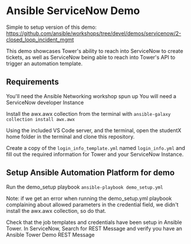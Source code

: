# Ansible ServiceNow Demo

Simple to setup version of this demo: https://github.com/ansible/workshops/tree/devel/demos/servicenow/2-closed_loop_incident_mgmt

This demo showcases Tower's ability to reach into ServiceNow to create tickets, as well as ServiceNow being able to reach into Tower's API to trigger an automation template.

## Requirements
You'll need the Ansible Networking workshop spun up
You will need a ServiceNow developer Instance 

Install the awx.awx collection from the terminal with `ansible-galaxy collection install awx.awx`

Using the included VS Code server, and the terminal, open the studentX home folder in the terminal and clone this repository.

Create a copy of the `login_info_template.yml` named `login_info.yml` and fill out the required information for Tower and your ServiceNow Instance. 

## Setup Ansible Automation Platform for demo
Run the demo_setup playbook `ansible-playbook demo_setup.yml` 

Note: if we get an error when running the demo_setup.yml playbook complaining about allowed parameters in the credential field, we didn't install the awx.awx collection, so do that.

Check that the job templates and credentials have been setup in Ansible Tower.
In ServiceNow, Search for REST Message and verify you have an Ansible Tower Demo REST Message
